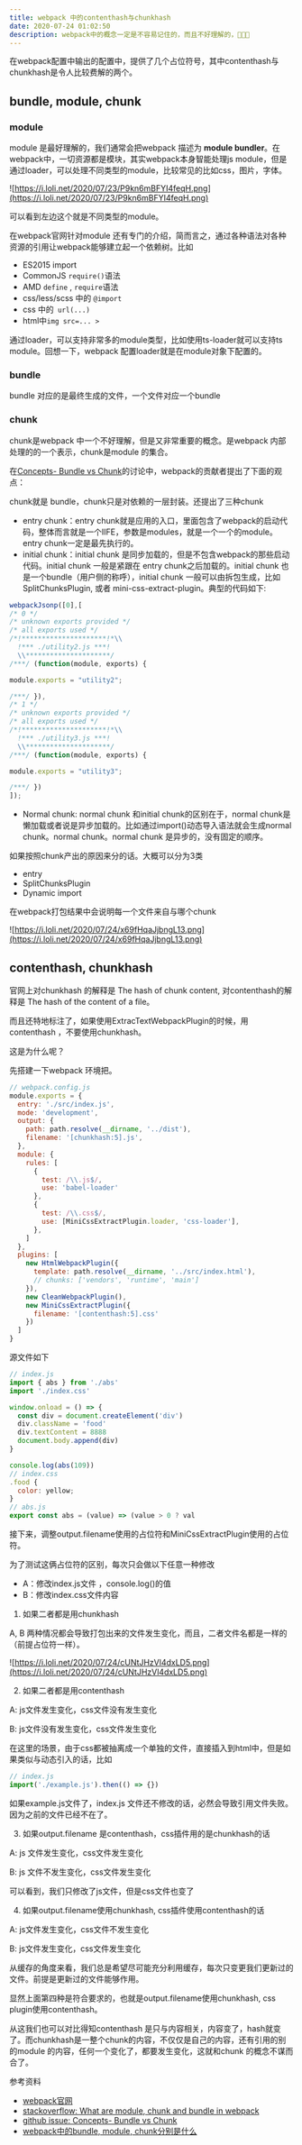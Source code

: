 ```yaml
---
title: webpack 中的contenthash与chunkhash
date: 2020-07-24 01:02:50
description: webpack中的概念一定是不容易记住的，而且不好理解的，🐶🐶🐶
---
```


在webpack配置中输出的配置中，提供了几个占位符号，其中contenthash与chunkhash是令人比较费解的两个。

<!-- more -->

## bundle, module, chunk

### module

module 是最好理解的，我们通常会把webpack 描述为 **module bundler**。在webpack中，一切资源都是模块，其实webpack本身智能处理js module，但是通过loader，可以处理不同类型的module，比较常见的比如css，图片，字体。

![https://i.loli.net/2020/07/23/P9kn6mBFYI4feqH.png](https://i.loli.net/2020/07/23/P9kn6mBFYI4feqH.png)

可以看到左边这个就是不同类型的module。

在webpack官网针对module 还有专门的介绍，简而言之，通过各种语法对各种资源的引用让webpack能够建立起一个依赖树。比如

- ES2015 import
- CommonJS `require()`语法
- AMD `define` , `require`语法
- css/less/scss 中的 `@import`
- css 中的` url(...)`
- html中`img src=... >`

通过loader，可以支持非常多的module类型，比如使用ts-loader就可以支持ts module。回想一下，webpack 配置loader就是在module对象下配置的。

### bundle

bundle 对应的是最终生成的文件，一个文件对应一个bundle

### chunk

chunk是webpack 中一个不好理解，但是又非常重要的概念。是webpack 内部处理的的一个表示，chunk是module 的集合。

在[Concepts- Bundle vs Chunk](https://github.com/webpack/webpack.js.org/issues/970#issuecomment-305525560)的讨论中，webpack的贡献者提出了下面的观点：

chunk就是 bundle，chunk只是对依赖的一层封装。还提出了三种chunk

- entry chunk：entry chunk就是应用的入口，里面包含了webpack的启动代码，整体而言就是一个IIFE，参数是modules，就是一个一个的module。entry chunk一定是最先执行的。
- initial chunk：initial chunk 是同步加载的，但是不包含webpack的那些启动代码。initial chunk 一般是紧跟在 entry chunk之后加载的。initial chunk 也是一个bundle（用户侧的称呼），initial chunk 一般可以由拆包生成，比如SplitChunksPlugin, 或者 mini-css-extract-plugin。典型的代码如下:

```js
webpackJsonp([0],[
/* 0 */
/* unknown exports provided */
/* all exports used */
/*!*********************!*\\
  !*** ./utility2.js ***!
  \\*********************/
/***/ (function(module, exports) {

module.exports = "utility2";

/***/ }),
/* 1 */
/* unknown exports provided */
/* all exports used */
/*!*********************!*\\
  !*** ./utility3.js ***!
  \\*********************/
/***/ (function(module, exports) {

module.exports = "utility3";

/***/ })
]);
```

- Normal chunk: normal chunk 和initial chunk的区别在于，normal chunk是懒加载或者说是异步加载的。比如通过import()动态导入语法就会生成normal chunk。normal chunk。normal chunk 是异步的，没有固定的顺序。

如果按照chunk产出的原因来分的话。大概可以分为3类

- entry
- SplitChunksPlugin
- Dynamic import

在webpack打包结果中会说明每一个文件来自与哪个chunk

![https://i.loli.net/2020/07/24/x69fHqaJjbngL13.png](https://i.loli.net/2020/07/24/x69fHqaJjbngL13.png)

## contenthash, chunkhash

官网上对chunkhash 的解释是 The hash of chunk content, 对contenthash的解释是 The hash of the content of a file。

而且还特地标注了，如果使用ExtracTextWebpackPlugin的时候，用contenthash ，不要使用chunkhash。

这是为什么呢？

先搭建一下webpack 环境把。

```jsx
// webpack.config.js
module.exports = {
  entry: './src/index.js',
  mode: 'development',
  output: {
    path: path.resolve(__dirname, '../dist'),
    filename: '[chunkhash:5].js',
  },
  module: {
    rules: [
      {
        test: /\\.js$/,
        use: 'babel-loader'
      },
      {
        test: /\\.css$/,
        use: [MiniCssExtractPlugin.loader, 'css-loader'],
      },
    ]
  },
  plugins: [
    new HtmlWebpackPlugin({
      template: path.resolve(__dirname, '../src/index.html'),
      // chunks: ['vendors', 'runtime', 'main']
    }),
    new CleanWebpackPlugin(),
    new MiniCssExtractPlugin({
      filename: '[contenthash:5].css'
    })
  ]
}
```

源文件如下

```jsx
// index.js
import { abs } from './abs'
import './index.css'

window.onload = () => {
  const div = document.createElement('div')
  div.className = 'food'
  div.textContent = 8888
  document.body.append(div)
}

console.log(abs(109))
// index.css
.food {
  color: yellow;
}
// abs.js
export const abs = (value) => (value > 0 ? val
```

接下来，调整output.filename使用的占位符和MiniCssExtractPlugin使用的占位符。

为了测试这俩占位符的区别，每次只会做以下任意一种修改

- A：修改index.js文件 ，console.log()的值
- B：修改index.css文件内容

1. 如果二者都是用chunkhash

A, B 两种情况都会导致打包出来的文件发生变化，而且，二者文件名都是一样的（前提占位符一样）。

![https://i.loli.net/2020/07/24/cUNtJHzVl4dxLD5.png](https://i.loli.net/2020/07/24/cUNtJHzVl4dxLD5.png)

2. 如果二者都是用contenthash

A: js文件发生变化，css文件没有发生变化

B: js文件没有发生变化，css文件发生变化

在这里的场景，由于css都被抽离成一个单独的文件，直接插入到html中，但是如果类似与动态引入的话，比如

```jsx
// index.js
import('./example.js').then(() => {})
```

如果example.js文件了，index.js 文件还不修改的话，必然会导致引用文件失败。因为之前的文件已经不在了。

3. 如果output.filename 是contenthash，css插件用的是chunkhash的话

A: js 文件发生变化，css文件发生变化

B: js 文件不发生变化，css文件发生变化

可以看到，我们只修改了js文件，但是css文件也变了

4. 如果output.filename使用chunkhash, css插件使用contenthash的话

A: js文件发生变化，css文件不发生变化

B: js文件发生变化，css文件发生变化

从缓存的角度来看，我们总是希望尽可能充分利用缓存，每次只变更我们更新过的文件。前提是更新过的文件能够作用。

显然上面第四种是符合要求的，也就是output.filename使用chunkhash, css plugin使用contenthash。

从这我们也可以对比得知contenthash 是只与内容相关，内容变了，hash就变了。而chunkhash是一整个chunk的内容，不仅仅是自己的内容，还有引用的别的module 的内容，任何一个变化了，都要发生变化，这就和chunk 的概念不谋而合了。

参考资料

- [webpack官网](https://webpack.js.org/configuration/output/#outputfilename)
- [stackoverflow: What are module, chunk and bundle in webpack](https://stackoverflow.com/questions/42523436/what-are-module-chunk-and-bundle-in-webpack)
- [github issue: Concepts- Bundle vs Chunk](https://github.com/webpack/webpack.js.org/issues/970)
- [webpack中的bundle, module, chunk分别是什么](https://juejin.im/post/5d70ad50f265da03cf7aae91)
